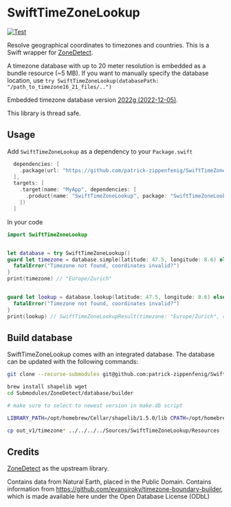 # SwiftTimeZoneLookup

[![Test](https://github.com/patrick-zippenfenig/SwiftTimeZoneLookup/actions/workflows/test.yml/badge.svg)](https://github.com/patrick-zippenfenig/SwiftTimeZoneLookup/actions/workflows/test.yml)

Resolve geographical coordinates to timezones and countries. This is a Swift wrapper for [ZoneDetect](https://github.com/BertoldVdb/ZoneDetect). 

A timezone database with up to 20 meter resolution is embedded as a bundle resource (~5 MB). If you want to manually specify the database location, use `try SwiftTimeZoneLookup(databasePath: "/path_to_timezone16_21_files/..")`

Embedded timezone database version [2022g (2022-12-05)](https://github.com/evansiroky/timezone-boundary-builder/releases/tag/2022g).

This library is thread safe.

## Usage
Add `SwiftTimeZoneLookup` as a dependency to your `Package.swift`

```swift
  dependencies: [
    .package(url: "https://github.com/patrick-zippenfenig/SwiftTimeZoneLookup.git", from: "1.0.0")
  ],
  targets: [
    .target(name: "MyApp", dependencies: [
      .product(name: "SwiftTimeZoneLookup", package: "SwiftTimeZoneLookup"),
    ])
  ]
```

In your code

```swift
import SwiftTimeZoneLookup


let database = try SwiftTimeZoneLookup()
guard let timezone = database.simple(latitude: 47.5, longitude: 8.6) else {
  fatalError("Timezone not found, coordinates invalid?")
}
print(timezone) // "Europe/Zurich"


guard let lookup = database.lookup(latitude: 47.5, longitude: 8.6) else {
  fatalError("Timezone not found, coordinates invalid?")
}
print(lookup) // SwiftTimeZoneLookupResult(timezone: "Europe/Zurich", countryName: Optional("Switzerland"), countryAlpha2: Optional("CH"))

```

## Build database
SwiftTimeZoneLookup comes with an integrated database. The database can be updated with the following commands:

```bash
git clone --recurse-submodules git@github.com:patrick-zippenfenig/SwiftTimeZoneLookup.git

brew install shapelib wget
cd Submodules/ZoneDetect/database/builder

# make sure to select to newest version in make.db script

LIBRARY_PATH=/opt/homebrew/Cellar/shapelib/1.5.0/lib CPATH=/opt/homebrew/Cellar/shapelib/1.5.0/include ./makedb.sh

cp out_v1/timezone* ../../../../Sources/SwiftTimeZoneLookup/Resources

```

## Credits
[ZoneDetect](https://github.com/BertoldVdb/ZoneDetect) as the upstream library.

Contains data from Natural Earth, placed in the Public Domain. Contains information from https://github.com/evansiroky/timezone-boundary-builder, which is made available here under the Open Database License (ODbL)